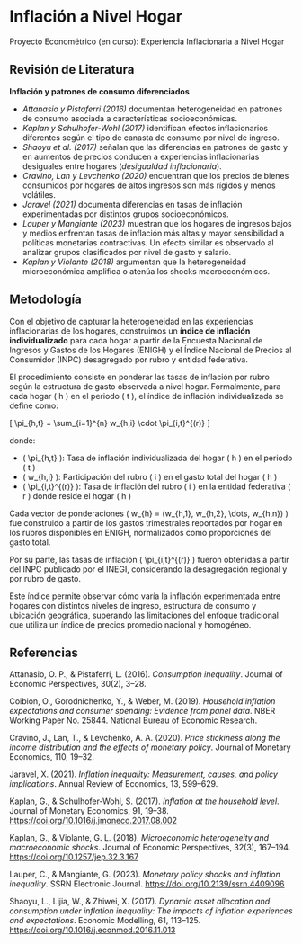 # Inflación a Nivel Hogar

Proyecto Econométrico (en curso): Experiencia Inflacionaria a Nivel Hogar

## Revisión de Literatura

**Inflación y patrones de consumo diferenciados**

- *Attanasio y Pistaferri (2016)* documentan heterogeneidad en patrones de consumo asociada a características socioeconómicas.
- *Kaplan y Schulhofer-Wohl (2017)* identifican efectos inflacionarios diferentes según el tipo de canasta de consumo por nivel de ingreso.
- *Shaoyu et al. (2017)* señalan que las diferencias en patrones de gasto y en aumentos de precios conducen a experiencias inflacionarias desiguales entre hogares (*desigualdad inflacionaria*).
- *Cravino, Lan y Levchenko (2020)* encuentran que los precios de bienes consumidos por hogares de altos ingresos son más rígidos y menos volátiles.
- *Jaravel (2021)* documenta diferencias en tasas de inflación experimentadas por distintos grupos socioeconómicos.
- *Lauper y Mangiante (2023)* muestran que los hogares de ingresos bajos y medios enfrentan tasas de inflación más altas y mayor sensibilidad a políticas monetarias contractivas. Un efecto similar es observado al analizar grupos clasificados por nivel de gasto y salario.
- *Kaplan y Violante (2018)* argumentan que la heterogeneidad microeconómica amplifica o atenúa los shocks macroeconómicos.

  
## Metodología

Con el objetivo de capturar la heterogeneidad en las experiencias inflacionarias de los hogares, construimos un **índice de inflación individualizado** para cada hogar a partir de la Encuesta Nacional de Ingresos y Gastos de los Hogares (ENIGH) y el Índice Nacional de Precios al Consumidor (INPC) desagregado por rubro y entidad federativa.

El procedimiento consiste en ponderar las tasas de inflación por rubro según la estructura de gasto observada a nivel hogar. Formalmente, para cada hogar \( h \) en el periodo \( t \), el índice de inflación individualizada se define como:

\[
\pi_{h,t} = \sum_{i=1}^{n} w_{h,i} \cdot \pi_{i,t}^{(r)}
\]

donde:

- \( \pi_{h,t} \): Tasa de inflación individualizada del hogar \( h \) en el periodo \( t \)
- \( w_{h,i} \): Participación del rubro \( i \) en el gasto total del hogar \( h \)
- \( \pi_{i,t}^{(r)} \): Tasa de inflación del rubro \( i \) en la entidad federativa \( r \) donde reside el hogar \( h \)

Cada vector de ponderaciones \( w_{h} = (w_{h,1}, w_{h,2}, \dots, w_{h,n}) \) fue construido a partir de los gastos trimestrales reportados por hogar en los rubros disponibles en ENIGH, normalizados como proporciones del gasto total.

Por su parte, las tasas de inflación \( \pi_{i,t}^{(r)} \) fueron obtenidas a partir del INPC publicado por el INEGI, considerando la desagregación regional y por rubro de gasto.

Este índice permite observar cómo varía la inflación experimentada entre hogares con distintos niveles de ingreso, estructura de consumo y ubicación geográfica, superando las limitaciones del enfoque tradicional que utiliza un índice de precios promedio nacional y homogéneo.


## Referencias

Attanasio, O. P., & Pistaferri, L. (2016). *Consumption inequality*. Journal of Economic Perspectives, 30(2), 3–28.

Coibion, O., Gorodnichenko, Y., & Weber, M. (2019). *Household inflation expectations and consumer spending: Evidence from panel data*. NBER Working Paper No. 25844. National Bureau of Economic Research.

Cravino, J., Lan, T., & Levchenko, A. A. (2020). *Price stickiness along the income distribution and the effects of monetary policy*. Journal of Monetary Economics, 110, 19–32.

Jaravel, X. (2021). *Inflation inequality: Measurement, causes, and policy implications*. Annual Review of Economics, 13, 599–629.

Kaplan, G., & Schulhofer-Wohl, S. (2017). *Inflation at the household level*. Journal of Monetary Economics, 91, 19–38. https://doi.org/10.1016/j.jmoneco.2017.08.002

Kaplan, G., & Violante, G. L. (2018). *Microeconomic heterogeneity and macroeconomic shocks*. Journal of Economic Perspectives, 32(3), 167–194. https://doi.org/10.1257/jep.32.3.167

Lauper, C., & Mangiante, G. (2023). *Monetary policy shocks and inflation inequality*. SSRN Electronic Journal. https://doi.org/10.2139/ssrn.4409096

Shaoyu, L., Lijia, W., & Zhiwei, X. (2017). *Dynamic asset allocation and consumption under inflation inequality: The impacts of inflation experiences and expectations*. Economic Modelling, 61, 113–125. https://doi.org/10.1016/j.econmod.2016.11.013
